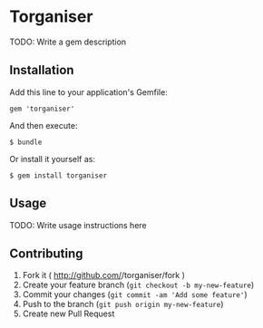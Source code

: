 # Torganiser

TODO: Write a gem description

## Installation

Add this line to your application's Gemfile:

    gem 'torganiser'

And then execute:

    $ bundle

Or install it yourself as:

    $ gem install torganiser

## Usage

TODO: Write usage instructions here

## Contributing

1. Fork it ( http://github.com/<my-github-username>/torganiser/fork )
2. Create your feature branch (`git checkout -b my-new-feature`)
3. Commit your changes (`git commit -am 'Add some feature'`)
4. Push to the branch (`git push origin my-new-feature`)
5. Create new Pull Request
